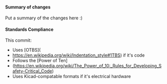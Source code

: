  #### Summary of changes    
Put a summary of the changes here :)          
    
#### Standards Compliance              
This commit:            
 - Uses [OTBS](
 - https://en.wikipedia.org/wiki/Indentation_style#1TBS) if it's code
 - Follows the [Power of Ten]
 - (https://en.wikipedia.org/wiki/The_Power_of_10:_Rules_for_Developing_Safety-Critical_Code)
 - Uses Kicad-compatable formats if it's electrical hardware
 
  
 
